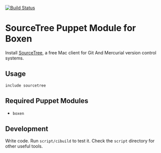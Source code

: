 [![Build Status](https://travis-ci.org/boxen/puppet-sourcetree.png)](https://travis-ci.org/boxen/puppet-sourcetree)

# SourceTree Puppet Module for Boxen

Install [SourceTree](http://www.sourcetreeapp.com/), a free Mac client for Git And Mercurial version control systems.

## Usage

```puppet
include sourcetree
```

## Required Puppet Modules

* `boxen`

## Development

Write code. Run `script/cibuild` to test it. Check the `script`
directory for other useful tools.
